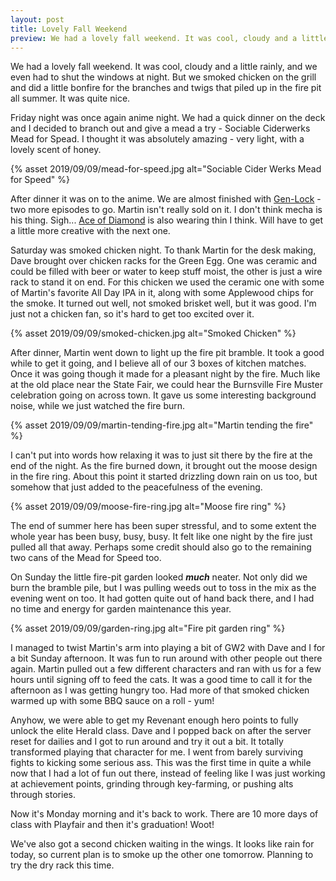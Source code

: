 ```yaml
---
layout: post
title: Lovely Fall Weekend
preview: We had a lovely fall weekend. It was cool, cloudy and a little rainly, and we even had to shut the windows at night. But we smoked chicken on the grill and did a little bonfire for the branches and twigs that piled up in the fire pit all summer. It was quite nice.
---
```


We had a lovely fall weekend. It was cool, cloudy and a little rainly, and we even had to shut the windows at night. But we smoked chicken on the grill and did a little bonfire for the branches and twigs that piled up in the fire pit all summer. It was quite nice.

Friday night was once again anime night. We had a quick dinner on the deck and I decided to branch out and give a mead a try - Sociable Ciderwerks Mead for Spead. I thought it was absolutely amazing - very light, with a lovely scent of honey. 

{% asset 2019/09/09/mead-for-speed.jpg alt="Sociable Cider Werks Mead for Speed" %}

After dinner it was on to the anime. We are almost finished with [Gen-Lock](../vizmedia/gen-lock.html) - two more episodes to go. Martin isn't really sold on it. I don't think mecha is his thing. Sigh... [Ace of Diamond](../vizmedia/ace-of-diamond.html) is also wearing thin I think. Will have to get a little more creative with the next one. 

Saturday was smoked chicken night. To thank Martin for the desk making, Dave brought over chicken racks for the Green Egg. One was ceramic and could be filled with beer or water to keep stuff moist, the other is just a wire rack to stand it on end. For this chicken we used the ceramic one with some of Martin's favorite All Day IPA in it, along with some Applewood chips for the smoke. It turned out well, not smoked brisket well, but it was good. I'm just not a chicken fan, so it's hard to get too excited over it. 

{% asset 2019/09/09/smoked-chicken.jpg alt="Smoked Chicken" %}

After dinner, Martin went down to light up the fire pit bramble. It took a good while to get it going, and I believe all of our 3 boxes of kitchen matches. Once it was going though it made for a pleasant night by the fire. Much like at the old place near the State Fair, we could hear the Burnsville Fire Muster celebration going on across town. It gave us some interesting background noise, while we just watched the fire burn. 

{% asset 2019/09/09/martin-tending-fire.jpg alt="Martin tending the fire" %}

I can't put into words how relaxing it was to just sit there by the fire at the end of the night. As the fire burned down, it brought out the moose design in the fire ring. About this point it started drizzling down rain on us too, but somehow that just added to the peacefulness of the evening. 

{% asset 2019/09/09/moose-fire-ring.jpg alt="Moose fire ring" %}

The end of summer here has been super stressful, and to some extent the whole year has been busy, busy, busy. It felt like one night by the fire just pulled all that away. Perhaps some credit should also go to the remaining two cans of the Mead for Speed too.

On Sunday the little fire-pit garden looked __*much*__ neater. Not only did we burn the bramble pile, but I was pulling weeds out to toss in the mix as the evening went on too. It had gotten quite out of hand back there, and I had no time and energy for garden maintenance this year. 

{% asset 2019/09/09/garden-ring.jpg alt="Fire pit garden ring" %}

I managed to twist Martin's arm into playing a bit of GW2 with Dave and I for a bit Sunday afternoon. It was fun to run around with other people out there again. Martin pulled out a few different characters and ran with us for a few hours until  signing off to feed the cats. It was a good time to call it for the afternoon as I was getting hungry too. Had more of that smoked chicken warmed up with some BBQ sauce on a roll - yum!

Anyhow, we were able to get my Revenant enough hero points to fully unlock the elite Herald class. Dave and I popped back on after the server reset for dailies and I got to run around and try it out a bit. It totally transformed playing that character for me. I went from barely surviving fights to kicking some serious ass. This was the first time in quite a while now that I had a lot of fun out there, instead of feeling like I was just working at achievement points, grinding through key-farming, or pushing alts through stories. 

Now it's Monday morning and it's back to work. There are 10 more days of class with Playfair and then it's graduation!  Woot!  

We've also got a second chicken waiting in the wings. It looks like rain for today, so current plan is to smoke up the other one tomorrow. Planning to try the dry rack this time.